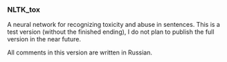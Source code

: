 ### NLTK_tox

A neural network for recognizing toxicity and abuse in sentences. This is a test version (without the finished ending), I do not plan to publish the full version in the near future.

All comments in this version are written in Russian.
